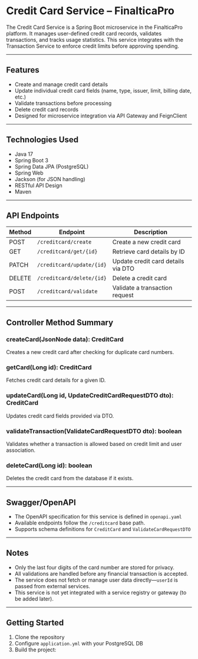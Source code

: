 # Credit Card Service – FinalticaPro

The Credit Card Service is a Spring Boot microservice in the FinalticaPro platform. It manages user-defined credit card records, validates transactions, and tracks usage statistics. This service integrates with the Transaction Service to enforce credit limits before approving spending.

---

## Features

- Create and manage credit card details
- Update individual credit card fields (name, type, issuer, limit, billing date, etc.)
- Validate transactions before processing
- Delete credit card records
- Designed for microservice integration via API Gateway and FeignClient

---

## Technologies Used

- Java 17
- Spring Boot 3
- Spring Data JPA (PostgreSQL)
- Spring Web
- Jackson (for JSON handling)
- RESTful API Design
- Maven

---

## API Endpoints

| Method | Endpoint                            | Description                                |
|--------|-------------------------------------|--------------------------------------------|
| POST   | `/creditcard/create`                | Create a new credit card                   |
| GET    | `/creditcard/get/{id}`              | Retrieve card details by ID                |
| PATCH  | `/creditcard/update/{id}`           | Update credit card details via DTO         |
| DELETE | `/creditcard/delete/{id}`           | Delete a credit card                       |
| POST   | `/creditcard/validate`              | Validate a transaction request             |

---

## Controller Method Summary

### createCard(JsonNode data): CreditCard  
Creates a new credit card after checking for duplicate card numbers.

### getCard(Long id): CreditCard  
Fetches credit card details for a given ID.

### updateCard(Long id, UpdateCreditCardRequestDTO dto): CreditCard  
Updates credit card fields provided via DTO.

### validateTransaction(ValidateCardRequestDTO dto): boolean  
Validates whether a transaction is allowed based on credit limit and user association.

### deleteCard(Long id): boolean  
Deletes the credit card from the database if it exists.

---

## Swagger/OpenAPI

- The OpenAPI specification for this service is defined in `openapi.yaml`
- Available endpoints follow the `/creditcard` base path.
- Supports schema definitions for `CreditCard` and `ValidateCardRequestDTO`

---

## Notes

- Only the last four digits of the card number are stored for privacy.
- All validations are handled before any financial transaction is accepted.
- The service does not fetch or manage user data directly—`userId` is passed from external services.
- This service is not yet integrated with a service registry or gateway (to be added later).

---

## Getting Started

1. Clone the repository
2. Configure `application.yml` with your PostgreSQL DB
3. Build the project:
